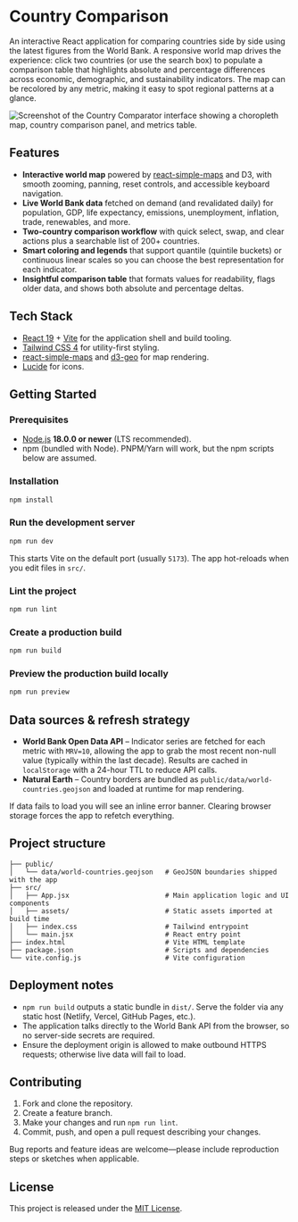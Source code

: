 # Country Comparison

An interactive React application for comparing countries side by side using the latest figures from the World Bank. A responsive world map drives the experience: click two countries (or use the search box) to populate a comparison table that highlights absolute and percentage differences across economic, demographic, and sustainability indicators. The map can be recolored by any metric, making it easy to spot regional patterns at a glance.

![Screenshot of the Country Comparator interface showing a choropleth map, country comparison panel, and metrics table.](public/country-comparator.png)

## Features

- **Interactive world map** powered by [react-simple-maps](https://www.react-simple-maps.io/) and D3, with smooth zooming, panning, reset controls, and accessible keyboard navigation.
- **Live World Bank data** fetched on demand (and revalidated daily) for population, GDP, life expectancy, emissions, unemployment, inflation, trade, renewables, and more.
- **Two-country comparison workflow** with quick select, swap, and clear actions plus a searchable list of 200+ countries.
- **Smart coloring and legends** that support quantile (quintile buckets) or continuous linear scales so you can choose the best representation for each indicator.
- **Insightful comparison table** that formats values for readability, flags older data, and shows both absolute and percentage deltas.

## Tech Stack

- [React 19](https://react.dev/) + [Vite](https://vitejs.dev/) for the application shell and build tooling.
- [Tailwind CSS 4](https://tailwindcss.com/) for utility-first styling.
- [react-simple-maps](https://www.react-simple-maps.io/) and [d3-geo](https://github.com/d3/d3-geo) for map rendering.
- [Lucide](https://lucide.dev/) for icons.

## Getting Started

### Prerequisites

- [Node.js](https://nodejs.org/) **18.0.0 or newer** (LTS recommended).
- npm (bundled with Node). PNPM/Yarn will work, but the npm scripts below are assumed.

### Installation

```bash
npm install
```

### Run the development server

```bash
npm run dev
```

This starts Vite on the default port (usually `5173`). The app hot-reloads when you edit files in `src/`.

### Lint the project

```bash
npm run lint
```

### Create a production build

```bash
npm run build
```

### Preview the production build locally

```bash
npm run preview
```

## Data sources & refresh strategy

- **World Bank Open Data API** – Indicator series are fetched for each metric with `MRV=10`, allowing the app to grab the most recent non-null value (typically within the last decade). Results are cached in `localStorage` with a 24-hour TTL to reduce API calls.
- **Natural Earth** – Country borders are bundled as `public/data/world-countries.geojson` and loaded at runtime for map rendering.

If data fails to load you will see an inline error banner. Clearing browser storage forces the app to refetch everything.

## Project structure

```
├── public/
│   └── data/world-countries.geojson   # GeoJSON boundaries shipped with the app
├── src/
│   ├── App.jsx                        # Main application logic and UI components
│   ├── assets/                        # Static assets imported at build time
│   ├── index.css                      # Tailwind entrypoint
│   └── main.jsx                       # React entry point
├── index.html                         # Vite HTML template
├── package.json                       # Scripts and dependencies
└── vite.config.js                     # Vite configuration
```

## Deployment notes

- `npm run build` outputs a static bundle in `dist/`. Serve the folder via any static host (Netlify, Vercel, GitHub Pages, etc.).
- The application talks directly to the World Bank API from the browser, so no server-side secrets are required.
- Ensure the deployment origin is allowed to make outbound HTTPS requests; otherwise live data will fail to load.

## Contributing

1. Fork and clone the repository.
2. Create a feature branch.
3. Make your changes and run `npm run lint`.
4. Commit, push, and open a pull request describing your changes.

Bug reports and feature ideas are welcome—please include reproduction steps or sketches when applicable.

## License

This project is released under the [MIT License](./LICENSE).
